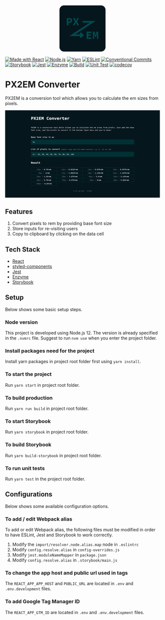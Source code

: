 <p align="center">
    <img alt="PX2EM Converter" src="public/static/media/touch-icons/apple-touch-icon-1024x1024.png" width="150" />
</p>

[![Made with React](https://img.shields.io/badge/made_with-React-61dafb.svg?logo=react&style=flat)](https://reactjs.org/)
[![Node.js](https://img.shields.io/badge/Node.js-12.17.0-026e00.svg?logo=Node.js&logoColor=white&style=flat)](https://nodejs.org/en/)
[![Yarn](https://img.shields.io/badge/Yarn-1.17.3-25799f.svg?logo=Yarn&logoColor=white&style=flat)](https://yarnpkg.com/)
[![ESLint](https://img.shields.io/badge/code_style-ESLint-5b5be0.svg?logo=eslint&style=flat)](https://eslint.org/)
[![Conventional Commits](https://img.shields.io/badge/conventional_commits-1.0.0-fa6673.svg?style=flat)](https://conventionalcommits.org)
[![Storybook](https://img.shields.io/badge/Storybook-5.3-ff4785.svg?logo=Storybook&logoColor=white&style=flat)](https://storybook.js.org/)
[![Jest](https://img.shields.io/badge/test_with-Jest-15c213.svg?logo=Jest&style=flat)](https://jestjs.io/)
[![Enzyme](https://img.shields.io/badge/test_with-Enzyme-ff385c.svg?style=flat)](https://enzymejs.github.io/enzyme/)
[![Build](https://github.com/icelam/px2em-converter/workflows/Build/badge.svg)](https://github.com/icelam/px2em-converter/actions?query=workflow%3ABuild)
[![Unit Test](https://github.com/icelam/px2em-converter/workflows/Unit%20test/badge.svg)](https://github.com/icelam/px2em-converter/actions?query=workflow%3A%22Unit+test%22)
[![codecov](https://codecov.io/gh/icelam/px2em-converter/branch/master/graph/badge.svg)](https://codecov.io/gh/icelam/px2em-converter)

# PX2EM Converter #
PX2EM is a conversion tool which allows you to calculate the em sizes from pixels.

![Preview](./docs/preview.png)

## Features ##
1. Convert pixels to rem by providing base font size
2. Store inputs for re-visiting users
3. Copy to clipboard by clicking on the data cell

## Tech Stack ##
* [React](https://reactjs.org/)
* [styled-components](https://www.styled-components.com/)
* [Jest](https://jestjs.io/)
* [Enzyme](https://enzymejs.github.io/enzyme/)
* [Storybook](https://storybook.js.org/)

## Setup ##
Below shows some basic setup steps.

### Node version ###
This project is developed using Node.js 12. The version is already specified in the `.nvmrc` file. Suggest to run `nvm use` when you enter the project folder.

### Install packages need for the project ###
Install yarn packages in project root folder first using `yarn install`.

### To start the project ##
Run `yarn start` in project root folder.

### To build production ###
Run `yarn run build` in project root folder.

### To start Storybook ###
Run `yarn storybook` in project root folder.

### To build Storybook ###
Run `yarn build-storybook` in project root folder.

### To run unit tests ###
Run `yarn test` in the project root folder.

## Configurations ##
Below shows some available configuration options.

### To add / edit Webpack alias ###
To add or edit Webpack alias, the following files must be modified in order to have ESLint, Jest and Storybook to work correctly.
1. Modify the `import/resolver.node.alias.map` node in `.eslintrc` 
2. Modify `config.resolve.alias` in `config-overrides.js`
3. Modify `jest.moduleNameMapper` in `package.json`
4. Modify `config.resolve.alias` in `.storybook/main.js`

### To change the app host and public url used in <meta> tags ###
The `REACT_APP_APP_HOST` and `PUBLIC_URL` are located in `.env` and `.env.development` files.

### To add Google Tag Manager ID ###
The `REACT_APP_GTM_ID` are located in `.env` and `.env.development` files.
